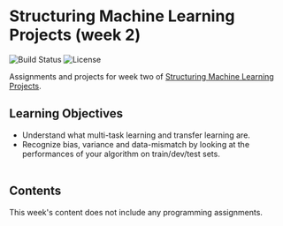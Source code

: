 # Structuring Machine Learning Projects (week 2)
![Build Status](https://img.shields.io/badge/build-Stable-green.svg)
![License](https://img.shields.io/badge/license-DO_WHATEVER_YOU_WANT-green.svg)

Assignments and projects for week two of [Structuring Machine Learning Projects](https://www.coursera.org/learn/machine-learning-projects).

## Learning Objectives
* Understand what multi-task learning and transfer learning are.
* Recognize bias, variance and data-mismatch by looking at the performances of your algorithm on train/dev/test sets.
<br/><br/>

## Contents
This week's content does not include any programming assignments.
